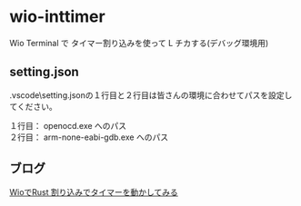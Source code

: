 # wio-inttimer

Wio Terminal で タイマー割り込みを使って L チカする(デバッグ環境用)

## setting.json

.vscode\setting.jsonの１行目と２行目は皆さんの環境に合わせてパスを設定してください。
  
１行目： openocd.exe へのパス  
２行目： arm-none-eabi-gdb.exe へのパス

## ブログ

[WioでRust 割り込みでタイマーを動かしてみる](https://moons.link/wio/post-347/)


